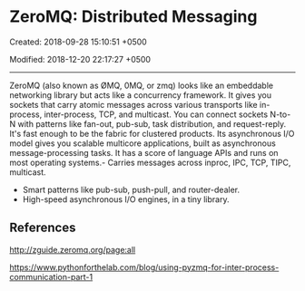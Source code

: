 # ZeroMQ: Distributed Messaging

Created: 2018-09-28 15:10:51 +0500

Modified: 2018-12-20 22:17:27 +0500

---

ZeroMQ (also known as ØMQ, 0MQ, or zmq) looks like an embeddable networking library but acts like a concurrency framework. It gives you sockets that carry atomic messages across various transports like in-process, inter-process, TCP, and multicast. You can connect sockets N-to-N with patterns like fan-out, pub-sub, task distribution, and request-reply. It's fast enough to be the fabric for clustered products. Its asynchronous I/O model gives you scalable multicore applications, built as asynchronous message-processing tasks. It has a score of language APIs and runs on most operating systems.-   Carries messages across inproc, IPC, TCP, TIPC, multicast.

- Smart patterns like pub-sub, push-pull, and router-dealer.
- High-speed asynchronous I/O engines, in a tiny library.

## References

<http://zguide.zeromq.org/page:all>

<https://www.pythonforthelab.com/blog/using-pyzmq-for-inter-process-communication-part-1>
